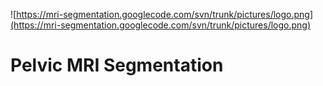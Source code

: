 ![https://mri-segmentation.googlecode.com/svn/trunk/pictures/logo.png](https://mri-segmentation.googlecode.com/svn/trunk/pictures/logo.png)

# Pelvic MRI Segmentation #